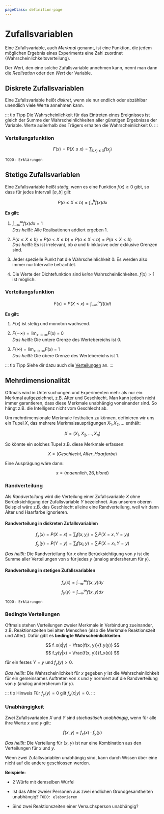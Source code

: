 ```yaml
---
pageClass: definition-page
---
```


# Zufallsvariablen

Eine Zufallsvariable, auch *Merkmal* genannt, ist eine Funktion, die jedem möglichen Ergebnis eines Experiments eine Zahl zuordnet (Wahrscheinlichkeitsverteilung).

Der Wert, den eine solche Zufallsvariable annehmen kann, nennt man dann die *Realisation* oder den *Wert* der Variable.

## Diskrete Zufallsvariablen

Eine Zufallsvariable heißt *diskret*, wenn sie nur endlich oder abzählbar unendlich viele Werte annehmen kann.

::: tip Tipp
Die Wahrscheinlichkeit für das Eintreten eines Ereignisses ist gleich der Summe der Wahrscheinlichkeiten aller günstigen Ergebnisse der Variable. Werte außerhalb des Trägers erhalten die Wahrscheinlichkeit $0$.
:::

### Verteilungsfunktion

$$
    F(x) = P(X \leq x) = \sum_{j; x_j \leq x} f(x_j)
$$

`TODO: Erklärungen`

## Stetige Zufallsvariablen

Eine Zufallsvariable heißt *stetig*, wenn es eine Funktion $f(x) \geq 0$ gibt, so dass für jedes Intervall $[a, b]$ gilt:

$$
    P(a \leq X \leq b) = \int_{a}^{b} f(x) dx
$$

**Es gilt:**

1. $\int_{-\infty}^{\infty} f(x) dx = 1$<br />
   *Das heißt:* Alle Realisationen addiert ergeben $1$.

2. $P(a \leq X \leq b) = P(a < X \leq b) = P(a \leq X < b) = P(a < X < b)$<br />
   *Das heißt:* Es ist irrelevant, ob $a$ und $b$ inklusive oder exklusive Grenzen sind.

3. Jeder spezielle Punkt hat die Wahrscheinlichkeit $0$. Es werden also immer nur Intervalle betrachtet.

4. Die Werte der Dichtefunktion sind *keine* Wahrscheinlichkeiten. $f(x) > 1$ ist möglich.

### Verteilungsfunktion

$$
    F(x) = P(X \leq x) = \int_{-\infty}^{\infty} f(t) dt
$$

**Es gilt:**

1. $F(x)$ ist stetig und monoton wachsend.

2. $F(-\infty) = \lim_{x \rightarrow \infty}{F(x)}$ = 0<br />
   *Das heißt:* Die untere Grenze des Wertebereichs ist 0.

3. $F(\infty) = \lim_{x \rightarrow \infty}{F(x)}$ = 1<br />
   *Das heißt:* Die obere Grenze des Wertebereichs ist 1.

::: tip Tipp
Siehe dir dazu auch die [Verteilungen](/grundlagen/verteilungen.html) an.
:::

## Mehrdimensionalität

Oftmals wird in Untersuchungen und Experimenten mehr als nur ein Merkmal aufgezeichnet, z.B. Alter und Geschlecht. Man kann jedoch nicht immer garantieren, dass diese Merkmale unabhängig voneinander sind. So hängt z.B. die Intelligenz nicht vom Geschlecht ab.

Um mehrdimensionale Merkmale festhalten zu können, definieren wir uns ein Tupel $X$, das mehrere Merkmalsausprägungen $X_1, X_2, ...$ enthält:

$$
    X = (X_1, X_2, ..., X_n)
$$

So könnte ein solches Tupel z.B. diese Merkmale erfassen:

$$
    X = (Geschlecht, Alter, Haarfarbe)
$$

Eine Ausprägung wäre dann:

$$
    x = (maennlich, 26, blond)
$$

### Randverteilung

Als *Randverteilung* wird die Verteilung einer Zufallsvariable $X$ ohne Berücksichtigung der Zufallsvariable $Y$ bezeichnet. Aus unserem oberen Beispiel wäre z.B. das Geschlecht alleine eine Randverteilung, weil wir dann Alter und Haarfarbe ignorieren.

#### Randverteilung in diskreten Zufallsvariablen

$$
    f_x(x) = P(X = x) = \sum_l f(x, y_l) = \sum_l P(X = x, Y = y_l)
$$
$$
    f_y(y) = P(Y = y) = \sum_l f(x_l, y) = \sum_l P(X = x_l, Y = y)
$$

*Das heißt:* Die Randverteilung für $x$ ohne Berücksichtigung von $y$ ist die Summe aller Verteilungen von $x$ für jedes $y$ (analog andersherum für $y$).

#### Randverteilung in stetigen Zufallsvariablen

$$
    f_x(x) = \int_{-\infty}^{\infty} f(x, y) dy
$$
$$
    f_y(y) = \int_{-\infty}^{\infty} f(x, y) dx
$$

`TODO: Erklärungen`

### Bedingte Verteilungen

Oftmals stehen Verteilungen zweier Merkmale in Verbindung zueinander, z.B. Reaktionszeiten bei alten Menschen (also die Merkmale Reaktionszeit und Alter). Dafür gibt es **bedingte Wahrscheinlichkeiten**.

$$
    f_x(x|y) = \frac{f(x, y)}{f_y(y)}
$$
$$
    f_y(y|x) = \frac{f(x, y)}{f_x(x)}
$$

für ein festes $Y = y$ und $f_y(y) > 0$.

*Das heißt:* Die Wahrscheinlichkeit für $x$ gegeben $y$ ist die Wahrscheinlichkeit für ein gemeinsames Auftreten von $x$ und $y$ normiert auf die Randverteilung von $y$ (analog andersherum für $y$).

::: tip Hinweis
Für $f_y(y) = 0$ gilt $f_x(x|y) = 0$.
:::

### Unabhängigkeit

Zwei Zufallsvariablen $X$ und $Y$ sind *stochastisch unabhängig*, wenn für alle ihre Werte $x$ und $y$ gilt:

$$
    f(x, y) = f_x(x) \cdot f_y(y)
$$

*Das heißt:*
Die Verteilung für ($x$, $y$) ist nur eine Kombination aus den Verteilungen für $x$ und $y$.

Wenn zwei Zufallsvariablen unabhängig sind, kann durch Wissen über eine nicht auf die andere geschlossen werden.

**Beispiele:**
- 2 Würfe mit demselben Würfel

- Ist das Alter zweier Personen aus zwei endlichen Grundgesamtheiten unabhängig? `TODO: elaborieren`

- Sind zwei Reaktionszeiten einer Versuchsperson unabhängig?